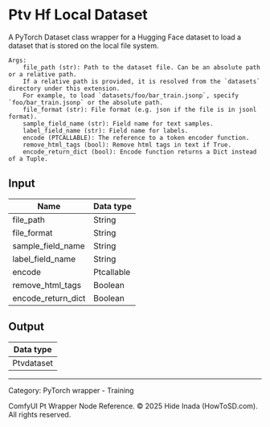 # Ptv Hf Local Dataset
A PyTorch Dataset class wrapper for a Hugging Face dataset to load a dataset that is stored on the local file system.

    Args:  
        file_path (str): Path to the dataset file. Can be an absolute path or a relative path.  
        If a relative path is provided, it is resolved from the `datasets` directory under this extension.  
        For example, to load `datasets/foo/bar_train.jsonp`, specify `foo/bar_train.jsonp` or the absolute path.
        file_format (str): File format (e.g. json if the file is in jsonl format).  
        sample_field_name (str): Field name for text samples.
        label_field_name (str): Field name for labels.
        encode (PTCALLABLE): The reference to a token encoder function.
        remove_html_tags (bool): Remove html tags in text if True.
        encode_return_dict (bool): Encode function returns a Dict instead of a Tuple.

## Input
| Name | Data type |
|---|---|
| file_path | String |
| file_format | String |
| sample_field_name | String |
| label_field_name | String |
| encode | Ptcallable |
| remove_html_tags | Boolean |
| encode_return_dict | Boolean |

## Output
| Data type |
|---|
| Ptvdataset |

<HR>
Category: PyTorch wrapper - Training

ComfyUI Pt Wrapper Node Reference. © 2025 Hide Inada (HowToSD.com). All rights reserved.
